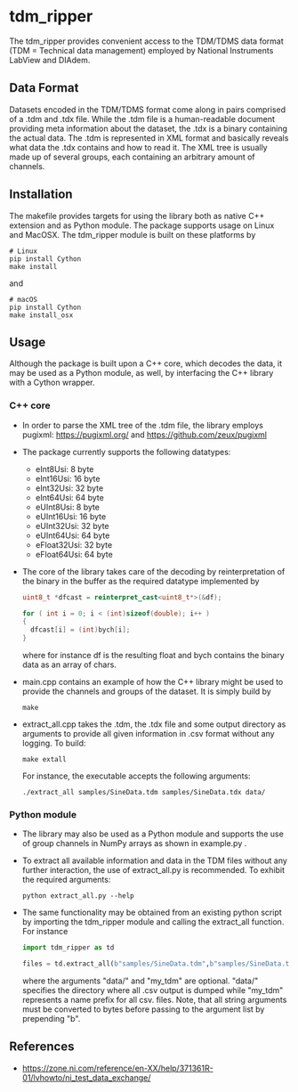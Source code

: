 # tdm_ripper

The tdm_ripper provides convenient access to the TDM/TDMS data format
(TDM = Technical data management) employed by
National Instruments LabView and DIAdem.

## Data Format

Datasets encoded in the TDM/TDMS format come along in pairs comprised of a
.tdm and .tdx file. While the .tdm file is a human-readable document providing
meta information about the dataset, the .tdx is a binary containing the actual data.
The .tdm is represented in XML format and basically reveals what data the .tdx
contains and how to read it. The XML tree is usually made up of several groups,
each containing an arbitrary amount of channels.

## Installation

The makefile provides targets for using the library both as native C++ extension
and as Python module. The package supports usage on Linux and MacOSX.
The tdm_ripper module is built on these platforms by

```Shell
# Linux
pip install Cython
make install
```

and

```Shell
# macOS
pip install Cython
make install_osx
```

## Usage

Although the package is built upon a C++ core, which decodes the data, it may be
used as a Python module, as well, by interfacing the C++ library with a Cython
wrapper.

### C++ core

- In order to parse the XML tree of the .tdm file, the library employs pugixml:
  https://pugixml.org/ and https://github.com/zeux/pugixml
- The package currently supports the following datatypes:
  - eInt8Usi: 8 byte
  - eInt16Usi: 16 byte
  - eInt32Usi: 32 byte
  - eInt64Usi: 64 byte
  - eUInt8Usi: 8 byte
  - eUInt16Usi: 16 byte
  - eUInt32Usi: 32 byte
  - eUInt64Usi: 64 byte
  - eFloat32Usi: 32 byte
  - eFloat64Usi: 64 byte
- The core of the library takes care of the decoding by reinterpretation of the
  binary in the buffer as the required datatype implemented by

  ```C++
  uint8_t *dfcast = reinterpret_cast<uint8_t*>(&df);

  for ( int i = 0; i < (int)sizeof(double); i++ )
  {
    dfcast[i] = (int)bych[i];
  }
  ```

  where for instance df is the resulting float and bych contains the binary
  data as an array of chars.
- main.cpp contains an example of how the C++ library might be used to provide
  the channels and groups of the dataset. It is simply build by

  ```Shell
  make
  ```

- extract_all.cpp takes the .tdm, the .tdx file and some output directory as arguments
  to provide all given information in .csv format without any logging. To build:

  ```Shell
  make extall
  ```

  For instance, the executable accepts the following arguments:

  ```Shell
  ./extract_all samples/SineData.tdm samples/SineData.tdx data/
  ```

### Python module

- The library may also be used as a Python module and supports the use of
  group channels in NumPy arrays as shown in example.py .
- To extract all available information and data in the TDM files without any
  further interaction, the use of extract_all.py is recommended. To exhibit the
  required arguments:

  ```Shell
  python extract_all.py --help
  ```
- The same functionality may be obtained from an existing python script by
  importing the tdm_ripper module and calling the extract_all function. For
  instance

  ```Python
  import tdm_ripper as td

  files = td.extract_all(b"samples/SineData.tdm",b"samples/SineData.tdx",b"data/",b"my_tdm")
  ```

  where the arguments "data/" and "my_tdm" are optional. "data/" specifies the
  directory where all .csv output is dumped while "my_tdm" represents a name
  prefix for all csv. files.
  Note, that all string arguments must be converted to bytes before passing to
  the argument list by prepending "b".

## References

- https://zone.ni.com/reference/en-XX/help/371361R-01/lvhowto/ni_test_data_exchange/
